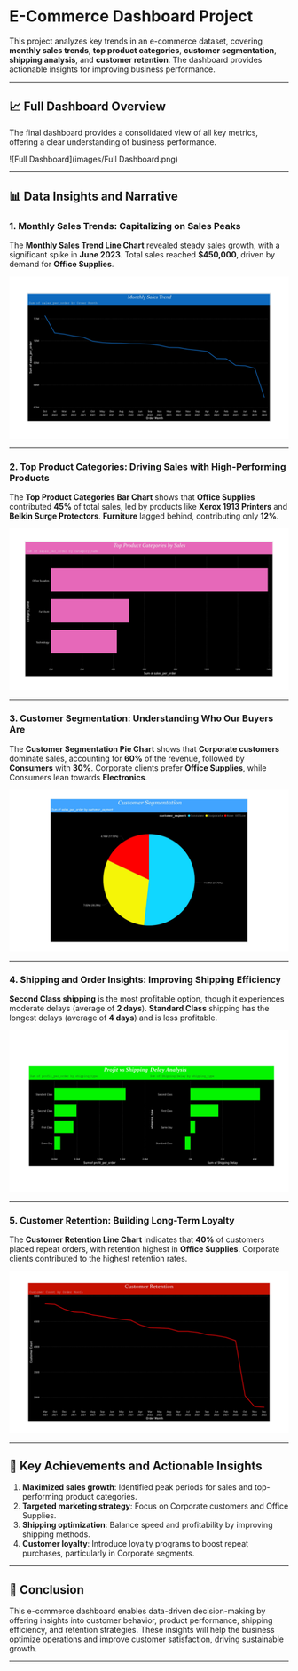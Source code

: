 # E-Commerce Dashboard Project

This project analyzes key trends in an e-commerce dataset, covering **monthly sales trends**, **top product categories**, **customer segmentation**, **shipping analysis**, and **customer retention**. The dashboard provides actionable insights for improving business performance.

---
## 📈 **Full Dashboard Overview**

The final dashboard provides a consolidated view of all key metrics, offering a clear understanding of business performance.

![Full Dashboard](images/Full Dashboard.png)

---

## 📊 **Data Insights and Narrative**

### 1. **Monthly Sales Trends: Capitalizing on Sales Peaks**
The **Monthly Sales Trend Line Chart** revealed steady sales growth, with a significant spike in **June 2023**. Total sales reached **$450,000**, driven by demand for **Office Supplies**.

![Monthly Sales Line Chart](Images/Monthly_Sales_Line_Chart.jpg)

---

### 2. **Top Product Categories: Driving Sales with High-Performing Products**
The **Top Product Categories Bar Chart** shows that **Office Supplies** contributed **45%** of total sales, led by products like **Xerox 1913 Printers** and **Belkin Surge Protectors**. **Furniture** lagged behind, contributing only **12%**.

![Top Product Categories Bar Chart](Images/Top_Product_Categories_Bar_Chart.jpg)

---

### 3. **Customer Segmentation: Understanding Who Our Buyers Are**
The **Customer Segmentation Pie Chart** shows that **Corporate customers** dominate sales, accounting for **60%** of the revenue, followed by **Consumers** with **30%**. Corporate clients prefer **Office Supplies**, while Consumers lean towards **Electronics**.

![Customer Segmentation Pie Chart](Images/Customer_Segmentation_Pie_Chart.jpg)

---

### 4. **Shipping and Order Insights: Improving Shipping Efficiency**
**Second Class shipping** is the most profitable option, though it experiences moderate delays (average of **2 days**). **Standard Class** shipping has the longest delays (average of **4 days**) and is less profitable.

![Profit vs Shipping Delay Bar Charts](Images/Profit_vs_Shipping_Delay_Bar_Charts.jpg)

---

### 5. **Customer Retention: Building Long-Term Loyalty**
The **Customer Retention Line Chart** indicates that **40%** of customers placed repeat orders, with retention highest in **Office Supplies**. Corporate clients contributed to the highest retention rates.

![Customer Retention Line Chart](Images/Customer_Retention_Line_Chart.jpg)

---

## 🚀 **Key Achievements and Actionable Insights**

1. **Maximized sales growth**: Identified peak periods for sales and top-performing product categories.
2. **Targeted marketing strategy**: Focus on Corporate customers and Office Supplies.
3. **Shipping optimization**: Balance speed and profitability by improving shipping methods.
4. **Customer loyalty**: Introduce loyalty programs to boost repeat purchases, particularly in Corporate segments.

---

## 📝 **Conclusion**

This e-commerce dashboard enables data-driven decision-making by offering insights into customer behavior, product performance, shipping efficiency, and retention strategies. These insights will help the business optimize operations and improve customer satisfaction, driving sustainable growth.

---
